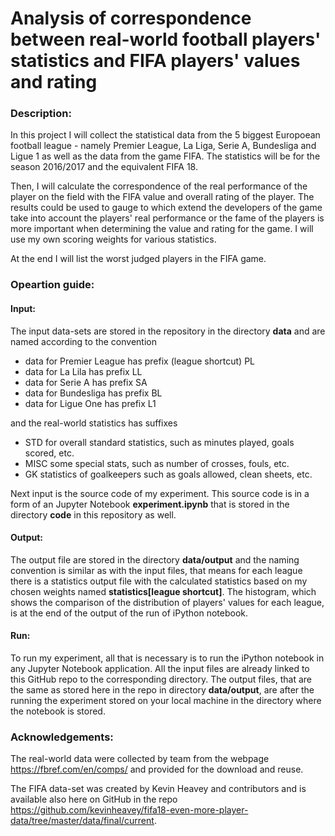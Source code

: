 # Analysis of correspondence between real-world football players' statistics and FIFA players' values and rating

### Description:
In this project I will collect the statistical data from the 5 biggest Europoean football league - namely Premier League, La Liga, Serie A, Bundesliga and Ligue 1 as well as the data from the game FIFA. The statistics will be for the season 2016/2017 and the equivalent FIFA 18.

Then, I will calculate the correspondence of the real performance of the player on the field with the FIFA value and overall rating of the player. The results could be used to gauge to which extend the developers of the game take into account the players' real performance or the fame of the players is more important when determining the value and rating for the game. I will use my own scoring weights for various statistics.

At the end I will list the worst judged players in the FIFA game.

### Opeartion guide:

#### Input:
The input data-sets are stored in the repository in the directory **data** and are named according to the convention
 - data for Premier League has prefix (league shortcut) PL
 - data for La Lila has prefix LL
 - data for Serie A has prefix SA
 - data for Bundesliga has prefix BL
 - data for Ligue One has prefix L1

and the real-world statistics has suffixes

 - STD for overall standard statistics, such as minutes played, goals scored, etc.
 - MISC some special stats, such as number of crosses, fouls, etc.
 - GK statistics of goalkeepers such as goals allowed, clean sheets, etc.

Next input is the source code of my experiment. This source code is in a form of an Jupyter Notebook **experiment.ipynb** that is stored in the directory **code** in this repository as well.

#### Output:
The output file are stored in the directory **data/output** and the naming convention is similar as with the input files, that means for each league there is a statistics output file with the calculated statistics based on my chosen weights named **statistics[league shortcut]**.
The histogram, which shows the comparison of the distribution of players' values for each league, is at the end of the output of the run of iPython notebook. 

#### Run:
To run my experiment, all that is necessary is to run the iPython notebook in any Jupyter Notebook application. All the input files are already linked to this GitHub repo to the corresponding directory. The output files, that are the same as stored here in the repo in directory **data/output**, are after the running the experiment stored on your local machine in the directory where the notebook is stored.

### Acknowledgements:
The real-world data were collected by team from the webpage https://fbref.com/en/comps/ and provided for the download and reuse.

The FIFA data-set was created by Kevin Heavey and contributors and is available also here on GitHub in the repo https://github.com/kevinheavey/fifa18-even-more-player-data/tree/master/data/final/current.
